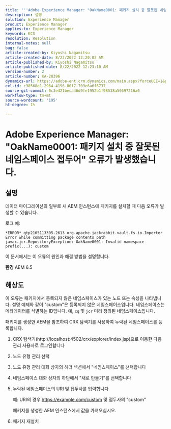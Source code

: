 ```yaml
---
title: '''Adobe Experience Manager: "OakName0001: 패키지 설치 중 잘못된 네임스페이스 접두사" 오류가 발생했습니다.'
description: 설명
solution: Experience Manager
product: Experience Manager
applies-to: Experience Manager
keywords: KCS
resolution: Resolution
internal-notes: null
bug: false
article-created-by: Kiyoshi Nagamitsu
article-created-date: 8/22/2022 12:20:02 AM
article-published-by: Kiyoshi Nagamitsu
article-published-date: 8/22/2022 12:23:10 AM
version-number: 2
article-number: KA-20396
dynamics-url: https://adobe-ent.crm.dynamics.com/main.aspx?forceUCI=1&pagetype=entityrecord&etn=knowledgearticle&id=3431d625-b021-ed11-b83e-002248086696
exl-id: c38568e1-2964-4196-80f7-709e6a6f6737
source-git-commit: 0c3e421beca46d9fe1952b1f98538a50697216a0
workflow-type: tm+mt
source-wordcount: '195'
ht-degree: 1%

---
```


# Adobe Experience Manager: &quot;OakName0001: 패키지 설치 중 잘못된 네임스페이스 접두어&quot; 오류가 발생했습니다.

## 설명


데이터 마이그레이션의 일부로 새 AEM 인스턴스에 패키지를 설치할 때 다음 오류가 발생할 수 있습니다.

로그 예:


```
*ERROR* qtp2105113305-2613 org.apache.jackrabbit.vault.fs.io.Importer Error while committing package contents path javax.jcr.RepositoryException: OakName0001: Invalid namespace prefix(...): custom
```




이 문서에서는 이 오류의 원인과 해결 방법을 설명합니다.

<b>환경</b>
AEM 6.5


## 해상도


이 오류는 패키지에서 등록되지 않은 네임스페이스가 있는 노드 또는 속성을 나타냅니다.
설명 예제와 같이 &quot;custom&quot;은 등록되지 않은 네임스페이스입니다.
네임스페이스는 메타데이터를 식별하는 ID입니다. 예, `cq` 및 `jcr` 미리 정의된 네임스페이스입니다.

패키지를 생성한 AEM을 참조하여 CRX 탐색기를 사용하여 누락된 네임스페이스를 등록합니다.

1. CRX 탐색기(http://localhost:4502/crx/explorer/index.jsp)으로 이동한 다음 관리 사용자로 로그인합니다
2. 노드 유형 관리 선택
3. 노드 유형 관리 대화 상자의 헤더 섹션에서 &quot;네임스페이스&quot;를 선택합니다
4. 네임스페이스 대화 상자의 하단에서 &quot;새로 만들기&quot;를 선택합니다
5. 누락된 네임스페이스의 URI 및 접두사를 입력합니다

   예: URI의 경우 https://example.com/custom 및 접두사의 &quot;custom&quot;

   패키지를 생성한 AEM 인스턴스에서 값을 가져오십시오.

6. 패키지 재설치
